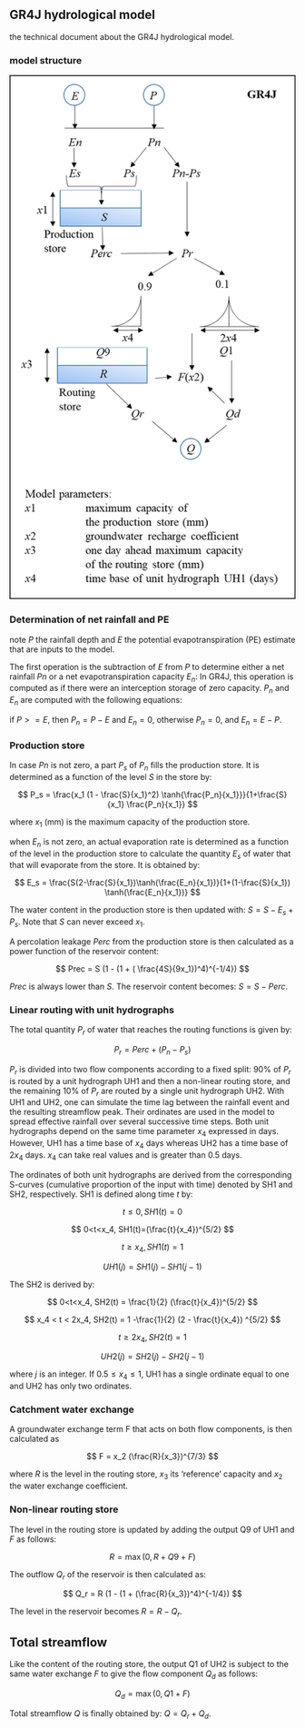 ## GR4J hydrological model

the technical document about the GR4J hydrological model. 

### model structure

![model structure of GR4J](./model_structure_GR4J.png)

### Determination of net rainfall and PE

note $P$ the rainfall depth and $E$ the potential
evapotranspiration (PE) estimate that are inputs to the
model.

The first operation is the subtraction of $E$ from $P$ to determine
either a net rainfall $Pn$ or a net evapotranspiration
capacity $E_n$: In GR4J, this operation is computed as
if there were an interception storage of zero capacity.
$P_n$ and $E_n$ are computed with the following equations:

if $P>=E$, then $P_n=P-E$ and $E_n = 0$, otherwise $P_n=0$, and $E_n=E-P$.

### Production store

In case $Pn$ is not zero, a part $P_s$ of $P_n$ fills the production store. It is determined as a function of the level $S$ in the store by:

$$
P_s = \frac{x_1 (1 - \frac{S}{x_1}^2) \tanh{\frac{P_n}{x_1}}}{1+\frac{S}{x_1} \frac{P_n}{x_1}}
$$

where $x_1$ (mm) is the maximum capacity of the production store.

when $E_n$ is not zero, an actual
evaporation rate is determined as a function of the
level in the production store to calculate the quantity $E_s$ of water 
that that will evaporate from the store. It is
obtained by:

$$
E_s = \frac{S(2-\frac{S}{x_1})\tanh(\frac{E_n}{x_1})}{1+(1-\frac{S}{x_1}) \tanh(\frac{E_n}{x_1})}
$$

The water content in the production store is then
updated with: $S=S-E_s + P_s$. Note that $S$ can never exceed $x_1$.

A percolation leakage $Perc$ from the production
store is then calculated as a power function of
the reservoir content:

$$
Prec = S (1 - (1 + ( \frac{4S}{9x_1})^4)^{-1/4})
$$

$Prec$ is always lower than $S$. The reservoir content becomes: $S = S- Perc$. 

### Linear routing with unit hydrographs

The total quantity $P_r$ of water that reaches the routing functions
is given by:

$$
P_r = Perc + (P_n - P_s)
$$

$P_r$ is divided into two flow components according to a
fixed split: 90% of $P_r$ is routed by a unit hydrograph
UH1 and then a non-linear routing store, and the
remaining 10% of $P_r$ are routed by a single unit
hydrograph UH2. With UH1 and UH2, one can
simulate the time lag between the rainfall event and
the resulting streamflow peak. Their ordinates are
used in the model to spread effective rainfall over
several successive time steps. Both unit hydrographs
depend on the same time parameter $x_4$ expressed in
days. However, UH1 has a time base of $x_4$ days
whereas UH2 has a time base of $2x_4$ days. $x_4$ can take
real values and is greater than 0.5 days.

The ordinates of both unit hydrographs
are derived from the corresponding S-curves
(cumulative proportion of the input with time)
denoted by SH1 and SH2, respectively. SH1 is
defined along time $t$ by:

$$
t \leq 0, SH1(t)=0
$$

$$
0<t<x_4, SH1(t)=(\frac{t}{x_4})^{5/2}
$$

$$
t \geq x_4,SH1(t) = 1
$$

$$
UH1(j) = SH1(j) - SH1(j-1)
$$

The SH2 is derived by:

$$
0<t<x_4, SH2(t) = \frac{1}{2} (\frac{t}{x_4})^{5/2}
$$

$$
x_4 < t < 2x_4, SH2(t) = 1 -\frac{1}{2} (2 - \frac{t}{x_4}) ^{5/2}
$$

$$
t \geq 2 x_4, SH2(t) = 1
$$

$$
UH2(j) = SH2(j) - SH2(j-1)
$$

where $j$ is an integer. If $0.5 \leq x_4 \leq 1$, UH1 has a
single ordinate equal to one and UH2 has only two ordinates.

### Catchment water exchange

A groundwater exchange term F that acts on both flow components,
is then calculated as

$$
F = x_2 (\frac{R}{x_3})^{7/3}
$$

where $R$ is the level in the routing store, $x_3$ its
‘reference’ capacity and $x_2$ the water exchange coefficient.

### Non-linear routing store

The level in the routing
store is updated by adding the output Q9 of UH1 and
$F$ as follows:

$$
R=\max(0, R + Q9 + F)
$$

The outflow $Q_r$ of the reservoir is then calculated as:

$$
Q_r = R (1 - (1 + (\frac{R}{x_3})^4)^{-1/4})
$$

The level in the reservoir becomes $R=R-Q_r$.

## Total streamflow

Like the content of the routing
store, the output Q1 of UH2 is subject to the same water
exchange $F$ to give the flow component $Q_d$ as follows:

$$
Q_d = \max(0, Q1 + F)
$$

Total streamflow $Q$ is finally obtained by: $Q = Q_r + Q_d$.
